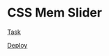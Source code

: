 # CSS Mem Slider

[Task](https://github.com/rolling-scopes-school/tasks/tree/master/tasks/css-mem-slider)

[Deploy](https://rklepov.github.io/cssMemSlider/cssMemSlider/index.html)
